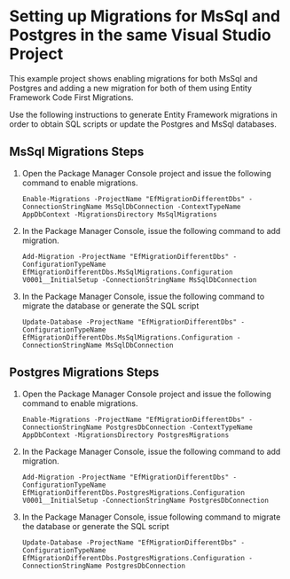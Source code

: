 # Setting up Migrations for MsSql and Postgres in the same Visual Studio Project

This example project shows enabling migrations for both MsSql and Postgres and adding a new migration for both of them using Entity Framework Code First Migrations.

Use the following instructions to generate Entity Framework migrations in order to obtain SQL scripts or update the Postgres and MsSql databases. 

## MsSql Migrations Steps

1. Open the Package Manager Console project and issue the following command to enable migrations.

	```
	Enable-Migrations -ProjectName "EfMigrationDifferentDbs" -ConnectionStringName MsSqlDbConnection -ContextTypeName AppDbContext -MigrationsDirectory MsSqlMigrations
	```

2. In the Package Manager Console, issue the following command to add migration.

	```
	Add-Migration -ProjectName "EfMigrationDifferentDbs" -ConfigurationTypeName EfMigrationDifferentDbs.MsSqlMigrations.Configuration V0001__InitialSetup -ConnectionStringName MsSqlDbConnection
	```

3. In the Package Manager Console, issue the following command to migrate the database or generate the SQL script

	```
	Update-Database -ProjectName "EfMigrationDifferentDbs" -ConfigurationTypeName EfMigrationDifferentDbs.MsSqlMigrations.Configuration -ConnectionStringName MsSqlDbConnection
	```

## Postgres Migrations Steps

1. Open the Package Manager Console project and issue the following command to enable migrations.

	```
	Enable-Migrations -ProjectName "EfMigrationDifferentDbs" -ConnectionStringName PostgresDbConnection -ContextTypeName AppDbContext -MigrationsDirectory PostgresMigrations
	```

2. In the Package Manager Console, issue the following command to add migration.

	```
	Add-Migration -ProjectName "EfMigrationDifferentDbs" -ConfigurationTypeName EfMigrationDifferentDbs.PostgresMigrations.Configuration V0001__InitialSetup -ConnectionStringName PostgresDbConnection
	```

3. In the Package Manager Console, issue following command to migrate the database or generate the SQL script

	```
	Update-Database -ProjectName "EfMigrationDifferentDbs" -ConfigurationTypeName EfMigrationDifferentDbs.PostgresMigrations.Configuration -ConnectionStringName PostgresDbConnection
	```
